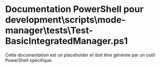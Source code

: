 # Documentation PowerShell pour development\scripts\mode-manager\tests\Test-BasicIntegratedManager.ps1

Cette documentation est un placeholder et doit être générée par un outil PowerShell spécifique.
